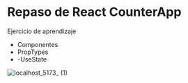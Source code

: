 # Repaso de React CounterApp

Ejercicio de aprendizaje

- Componentes
- PropTypes
- -UseState

![localhost_5173_ (1)](https://github.com/ruben-suarez1/Repaso-CounterApp/assets/84733911/cc6f9afb-d155-4b95-ad60-2989dcb84f0f)

